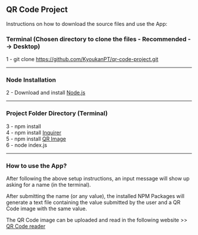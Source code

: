<h2>QR Code Project</h2>

<p>Instructions on how to download the source files and use the App: </p>

<h3>Terminal (Chosen directory to clone the files - Recommended --> Desktop)</h3>

1 - git clone https://github.com/KyoukanPT/qr-code-project.git

<hr>

<h3>Node Installation</h3>
 
 2 - Download and install <a href="https://nodejs.org/en/download"> Node.js </a> <br> 

<hr>

<h3>Project Folder Directory (Terminal)</h3>

3 - npm install <br>
4 - npm install <a href="https://www.npmjs.com/package/inquirer">Inquirer</a> <br>
5 - npm install <a href="https://www.npmjs.com/package/qr-image">QR Image</a> <br>
6 - node index.js <br>

<hr>

<h3>How to use the App?</h3>
<p>After following the above setup instructions, an input message will show up asking for a name (in the terminal). </p>
<p>After submitting the name (or any value), the installed NPM Packages will generate a text file containing the value submitted by the user and a QR Code image with the same value. </p>
<p>The QR Code image can be uploaded and read in the following website >> <a href="https://scanqr.org/">QR Code reader</a></p>
